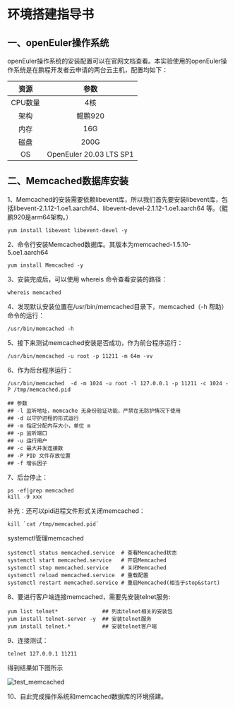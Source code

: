 # 环境搭建指导书

## 一、openEuler操作系统

openEuler操作系统的安装配置可以在官网文档查看。本实验使用的openEuler操作系统是在鹏程开发者云申请的两台云主机，配置均如下：

|  资源   |           参数           |
| :-----: | :----------------------: |
| CPU数量 |           4核            |
|  架构   |         鲲鹏920          |
|  内存   |           16G            |
|  磁盘   |           200G           |
|   OS    | OpenEuler  20.03 LTS SP1 |

## 二、Memcached数据库安装

1、Memcached的安装需要依赖libevent库，所以我们首先要安装libevent库，包括libevent-2.1.12-1.oe1.aarch64、libevent-devel-2.1.12-1.oe1.aarch64 等。（鲲鹏920是arm64架构。）

```shell
yum install libevent libevent-devel -y
```

2、命令行安装Memcached数据库。其版本为memcached-1.5.10-5.oe1.aarch64

```shell
yum install Memcached -y
```

3、安装完成后，可以使用 whereis 命令查看安装的路径：

```shell
whereis memcached
```

4、发现默认安装位置在/usr/bin/memcached目录下，memcached（-h 帮助）命令的运行：

```shell
/usr/bin/memcached -h
```

5、接下来测试memcached安装是否成功，作为前台程序运行：

```shell
/usr/bin/memcached -u root -p 11211 -m 64m -vv
```

6、作为后台程序运行：

```shell
/usr/bin/memcached  -d -m 1024 -u root -l 127.0.0.1 -p 11211 -c 1024 -P /tmp/memcached.pid

## 参数
## -l 监听地址，memcache 无身份验证功能，严禁在无防护情况下使用
## -d 以守护进程的形式运行
## -m 指定分配内存大小，单位 m
## -p 监听端口
## -u 运行用户
## -c 最大并发连接数
## -P PID 文件存放位置
## -f 增长因子
```

7、后台停止：

```shell
ps -ef|grep memcached
kill -9 xxx
```

补充：还可以pid进程文件形式关闭memcached：
```shell
kill `cat /tmp/memcached.pid`
```
systemctl管理memcached
```shell
systemctl status memcached.service  # 查看Memcached状态
systemctl start memcached.service   # 开启Memcached
systemctl stop memcached.service    # 关闭Memcached
systemctl reload memcached.service  # 重载配置
systemctl restart memcached.service # 重启Memcached(相当于stop&start)
```
8、要进行客户端连接memcached，需要先安装telnet服务:

```shell
yum list telnet*              ## 列出telnet相关的安装包
yum install telnet-server -y  ## 安装telnet服务
yum install telnet.*          ## 安装telnet客户端
```

9、连接测试：

```shell
telnet 127.0.0.1 11211
```

得到结果如下图所示

![test_memcached](https://images.gitee.com/uploads/images/2021/0715/133956_e939bc67_5224942.png "test_memcached.png")



10、自此完成操作系统和memcached数据库的环境搭建。